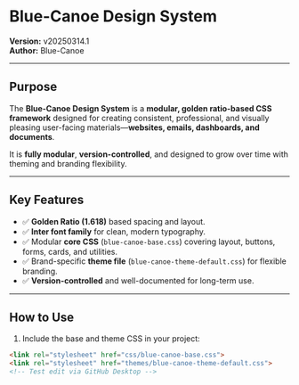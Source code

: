 # Blue-Canoe Design System

**Version:** v20250314.1  
**Author:** Blue-Canoe  

---

## Purpose

The **Blue-Canoe Design System** is a **modular, golden ratio-based CSS framework** designed for creating consistent, professional, and visually pleasing user-facing materials—**websites, emails, dashboards, and documents**.

It is **fully modular**, **version-controlled**, and designed to grow over time with theming and branding flexibility.

---

## Key Features

- ✅ **Golden Ratio (1.618)** based spacing and layout.
- ✅ **Inter font family** for clean, modern typography.
- ✅ Modular **core CSS** (`blue-canoe-base.css`) covering layout, buttons, forms, cards, and utilities.
- ✅ Brand-specific **theme file** (`blue-canoe-theme-default.css`) for flexible branding.
- ✅ **Version-controlled** and well-documented for long-term use.

---

## How to Use

1. Include the base and theme CSS in your project:
```html
<link rel="stylesheet" href="css/blue-canoe-base.css">
<link rel="stylesheet" href="themes/blue-canoe-theme-default.css">
<!-- Test edit via GitHub Desktop -->
